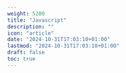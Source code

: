 ```yaml
---
weight: 5200
title: "Javascript"
description: ""
icon: "article"
date: "2024-10-31T17:03:10+01:00"
lastmod: "2024-10-31T17:03:10+01:00"
draft: false
toc: true
---
```

